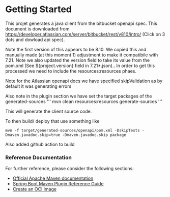 # Getting Started
This projet generates a java client from the bitbucket openapi spec.
This document is downloaded from https://developer.atlassian.com/server/bitbucket/rest/v810/intro/
(Click on 3 dots and dowload api spec).

Note the first version of this appears to be 8.10. We copied this and manually made (at this moment 1) adjustment to make it compatibile with 7.21. 
Note we also updated the version field to take its value from the pom.xml (See ${project.version} field in 7.21*.json).. In order  to get this processed we need to include the resources:resources phaes.

Note for the Atlassian openapi docs we have specified skipValidation as by default it was generating errors

Also note in the plugin section we have set the target packages of the generated-sources
'''
mvn clean resources:resources generate-sources
'''

This will generate the client source code.

To then build/ deploy that use something like
```
mvn -f target/generated-sources/openapi/pom.xml -DskipTests -Dmaven.javadoc.skip=true -Dmaven.javadoc.skip package
```

Also added github action to build
### Reference Documentation
For further reference, please consider the following sections:

* [Official Apache Maven documentation](https://maven.apache.org/guides/index.html)
* [Spring Boot Maven Plugin Reference Guide](https://docs.spring.io/spring-boot/docs/3.0.6/maven-plugin/reference/html/)
* [Create an OCI image](https://docs.spring.io/spring-boot/docs/3.0.6/maven-plugin/reference/html/#build-image)

